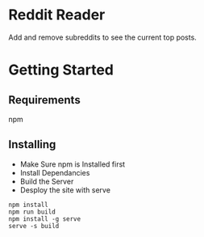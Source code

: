 # Reddit Reader
Add and remove subreddits to see the current top posts.

# Getting Started
## Requirements
npm

## Installing
- Make Sure npm is Installed first 
- Install Dependancies
- Build the Server
- Desploy the site with serve

```
npm install
npm run build
npm install -g serve
serve -s build
```
